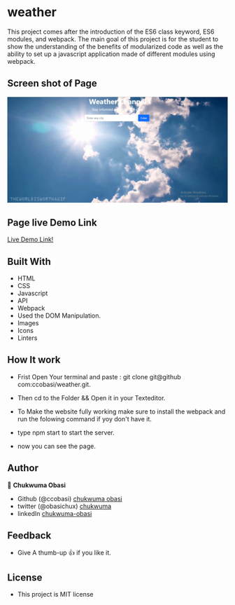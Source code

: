 # weather
 This project comes after the introduction of the ES6 class keyword, ES6 modules, and webpack. The main goal of this project is for the student to show the understanding of the benefits of modularized code as well as the ability to set up a javascript application made of different modules using webpack.


 ## Screen shot of Page
<img src="./src/images/screenshot.png">


 ## Page live Demo Link

 [Live Demo Link!](https://pensive-brattain-aa1034.netlify.app/)

 ## Built With

 - HTML
 - CSS
 - Javascript 
 - API
 - Webpack
 - Used the DOM Manipulation.
 - Images
 - Icons
 - Linters

 ## How It work 
  - Frist Open Your terminal and paste : git clone git@github com:ccobasi/weather.git.

  - Then cd to the Folder && Open it in your Texteditor.

  - To Make the website fully working make sure to install the webpack
    and run the folowing command if yoy don't have it.
  - type npm start to start the server.
  - now you can see the page.



  ## Author
  👤 **Chukwuma Obasi**


  - Github (@ccobasi)  [chukwuma obasi](www.github.com/ccobasi)
  - twitter (@obasichux)  [chukwuma](www.twitter.com/obasichux)
  - linkedIn [chukwuma-obasi](https://www.linkedin.com/in/chukwuma-obasi/)

 ## Feedback

 - Give A  thumb-up 👍 if you like it.


 ## License 

 - This project is MIT license